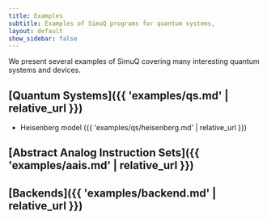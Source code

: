 ```yaml
---
title: Examples
subtitle: Examples of SimuQ programs for quantum systems, 
layout: default
show_sidebar: false
---
```


We present several examples of SimuQ covering many interesting quantum systems and devices.

## [Quantum Systems]({{ 'examples/qs.md' | relative_url }})

* Heisenberg model ({{ 'examples/qs/heisenberg.md' | relative_url }})

## [Abstract Analog Instruction Sets]({{ 'examples/aais.md' | relative_url }})

## [Backends]({{ 'examples/backend.md' | relative_url }})


